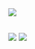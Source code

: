<img src="https://capsule-render.vercel.app/api?type=waving&color=auto&height=200&section=header&text=UnityKoreaAward&fontSize=20" />

## <img src="https://img.shields.io/badge/unity-FFFFFF?style=for-the-badge&logo=unity&logoColor=black"> <img src="https://img.shields.io/badge/csharp-239120?style=for-the-badge&logo=CSharp&logoColor=white">
